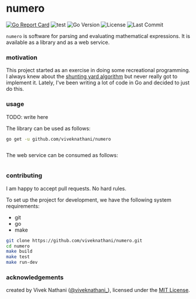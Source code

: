 # numero

[![Go Report Card](https://goreportcard.com/badge/github.com/viveknathani/numero)](https://goreportcard.com/report/github.com/viveknathani/numero) ![test](https://github.com/viveknathani/numero/actions/workflows/test.yaml/badge.svg)
![Go Version](https://img.shields.io/github/go-mod/go-version/viveknathani/numero)
![License](https://img.shields.io/github/license/viveknathani/numero)
![Last Commit](https://img.shields.io/github/last-commit/viveknathani/numero)

`numero` is software for parsing and evaluating mathematical expressions. It is available as a library and as a web service.

### motivation

This project started as an exercise in doing some recreational programming. I always knew about the [shunting yard algorithm](https://en.wikipedia.org/wiki/Shunting_yard_algorithm) but never really got to implement it. Lately, I've been writing a lot of code in Go and decided to just do this.

### usage

TODO: write here

The library can be used as follows:

```bash
go get -u github.com/viveknathani/numero
```

```go

```

The web service can be consumed as follows:

```bash

```

### contributing

I am happy to accept pull requests. No hard rules.

To set up the project for development, we have the following system requirements:

- git
- go
- make

```bash
git clone https://github.com/viveknathani/numero.git
cd numero
make build
make test
make run-dev
```

### acknowledgements

created by Vivek Nathani ([@viveknathani_](https://twitter.com/viveknathani_)), licensed under the [MIT License](./LICENSE).
